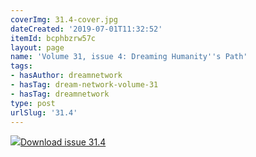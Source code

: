 ```yaml
---
coverImg: 31.4-cover.jpg
dateCreated: '2019-07-01T11:32:52'
itemId: bcphbzrw57c
layout: page
name: 'Volume 31, issue 4: Dreaming Humanity''s Path'
tags:
- hasAuthor: dreamnetwork
- hasTag: dream-network-volume-31
- hasTag: dreamnetwork
type: post
urlSlug: '31.4'
---
```

<img class="card-journal-img" src="../images/31.4-rect.jpg"/><a href="../files/pdfs/Volume_31/31.4_dreaming_humanitys_path.pdf" download="">Download issue 31.4</a>